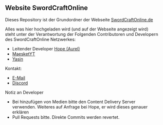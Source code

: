 ## Website SwordCraftOnline

Dieses Repository ist der Grundordner der Webseite [SwordCraftOnline.de](https://swordcraftonline.de)

Alles was hier hochgeladen wird (und auf der Webseite angezeigt wird) steht unter der Verantwortung der Folgenden Contributoren und Developern des SwordCraftOnline Netzwerkes:
 - Leitender Developer [Hope (Aurel)](https://github.com/orgs/SwordCraftOnline-Netzwerk/people/Hopefuls)
 - [MaesketYT](https://github.com/MaesketYT)
 - [Yasin](https://github.com/orgs/SwordCraftOnline-Netzwerk/people/yasinTheDeveloper)


Kontakt: 
 - [E-Mail](mailto:aurelb@lesshope.eu)
 - [Discord](https://discord.swordcraftonline.de)

Notiz an Developer
 - Bei hinzufügen von Medien bitte den Content Delivery Server verwenden. Weiteres auf Anfrage bei Hope, er wird dieses genauer erklären
 - Pull Requests bitte. Direkte Commits werden revertet.
 
